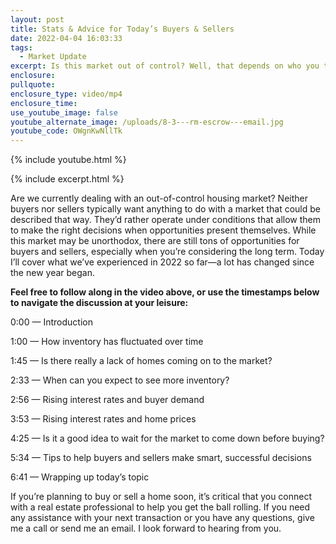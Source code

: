 ```yaml
---
layout: post
title: Stats & Advice for Today’s Buyers & Sellers
date: 2022-04-04 16:03:33
tags:
  - Market Update
excerpt: Is this market out of control? Well, that depends on who you talk to.
enclosure:
pullquote:
enclosure_type: video/mp4
enclosure_time:
use_youtube_image: false
youtube_alternate_image: /uploads/8-3---rm-escrow---email.jpg
youtube_code: OWgnKwNllTk
---
```

{% include youtube.html %}

{% include excerpt.html %}

Are we currently dealing with an out-of-control housing market? Neither buyers nor sellers typically want anything to do with a market that could be described that way. They’d rather operate under conditions that allow them to make the right decisions when opportunities present themselves. While this market may be unorthodox, there are still tons of opportunities for buyers and sellers, especially when you’re considering the long term. Today I’ll cover what we’ve experienced in 2022 so far—a lot has changed since the new year began.

**Feel free to follow along in the video above, or use the timestamps below to navigate the discussion at your leisure:**

0:00 — Introduction

1:00 — How inventory has fluctuated over time

1:45 — Is there really a lack of homes coming on to the market?

2:33 — When can you expect to see more inventory?

2:56 — Rising interest rates and buyer demand

3:53 — Rising interest rates and home prices

4:25 — Is it a good idea to wait for the market to come down before buying?

5:34 — Tips to help buyers and sellers make smart, successful decisions

6:41 — Wrapping up today’s topic

If you’re planning to buy or sell a home soon, it’s critical that you connect with a real estate professional to help you get the ball rolling. If you need any assistance with your next transaction or you have any questions, give me a call or send me an email. I look forward to hearing from you.
